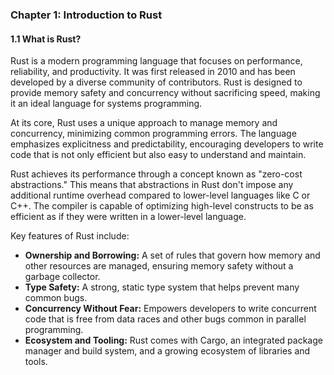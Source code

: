 ### Chapter 1: Introduction to Rust

#### 1.1 What is Rust?

Rust is a modern programming language that focuses on performance, reliability, and productivity. It was first released in 2010 and has been developed by a diverse community of contributors. Rust is designed to provide memory safety and concurrency without sacrificing speed, making it an ideal language for systems programming.

At its core, Rust uses a unique approach to manage memory and concurrency, minimizing common programming errors. The language emphasizes explicitness and predictability, encouraging developers to write code that is not only efficient but also easy to understand and maintain.

Rust achieves its performance through a concept known as "zero-cost abstractions." This means that abstractions in Rust don't impose any additional runtime overhead compared to lower-level languages like C or C++. The compiler is capable of optimizing high-level constructs to be as efficient as if they were written in a lower-level language.

Key features of Rust include:
- **Ownership and Borrowing:** A set of rules that govern how memory and other resources are managed, ensuring memory safety without a garbage collector.
- **Type Safety:** A strong, static type system that helps prevent many common bugs.
- **Concurrency Without Fear:** Empowers developers to write concurrent code that is free from data races and other bugs common in parallel programming.
- **Ecosystem and Tooling:** Rust comes with Cargo, an integrated package manager and build system, and a growing ecosystem of libraries and tools.